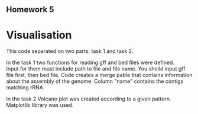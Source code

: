 ## Homework 5
# Visualisation 
This code separated on two parts: task 1 and task 2.

In the task 1 two functions for reading gff and bed files were defined.\
Input for them must include path to file and file name. You shoild input gff file first, then bed file. Code creates a merge pable that contains information about the assembly of the genome. Column "name" contains the contigs matching rRNA.

In the task 2 Volcano plot was created according to a given pattern. Matplotlib library was used.
